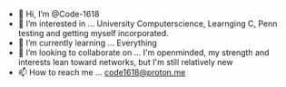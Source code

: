 - 👋 Hi, I’m @Code-1618
- 👀 I’m interested in ... University Computerscience, Learnging C, Penn testing and getting myself incorporated.
- 🌱 I’m currently learning ... Everything
- 💞️ I’m looking to collaborate on ... I'm openminded, my strength and interests lean toward networks, but I'm still relatively new
- 📫 How to reach me ... code1618@proton.me

<!---
Code-1618/Code-1618 is a ✨ special ✨ repository because its `README.md` (this file) appears on your GitHub profile.
You can click the Preview link to take a look at your changes.
--->
